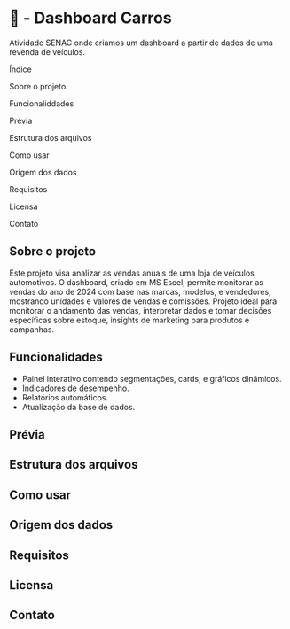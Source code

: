 # 🚗 - Dashboard Carros 
Atividade SENAC onde criamos um dashboard a partir de dados de uma revenda de veículos.

Índice

Sobre o projeto

Funcionaliddades

Prévia

Estrutura dos arquivos

Como usar

Origem dos dados

Requisitos

Licensa

Contato
## Sobre o projeto
  Este projeto visa analizar as vendas anuais de uma loja de veículos automotivos. O dashboard, criado em MS Escel, permite monitorar as vendas do ano de 2024 com base nas marcas, modelos, e vendedores, mostrando unidades e valores de vendas e comissões.
  Projeto ideal para monitorar o andamento das vendas, interpretar dados e tomar decisões específicas sobre estoque, insights de marketing para produtos e campanhas.
## Funcionalidades
- Painel interativo contendo segmentações, cards, e gráficos dinâmicos.
- Indicadores de desempenho.
- Relatórios automáticos.
- Atualização da base de dados.
## Prévia
## Estrutura dos arquivos
## Como usar
## Origem dos dados
## Requisitos
## Licensa
## Contato
